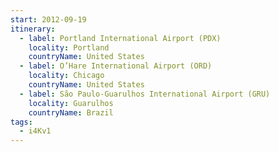 ```yaml
---
start: 2012-09-19
itinerary:
  - label: Portland International Airport (PDX)
    locality: Portland
    countryName: United States
  - label: O’Hare International Airport (ORD)
    locality: Chicago
    countryName: United States
  - label: São Paulo-Guarulhos International Airport (GRU)
    locality: Guarulhos
    countryName: Brazil
tags:
  - i4Kv1
---
```

